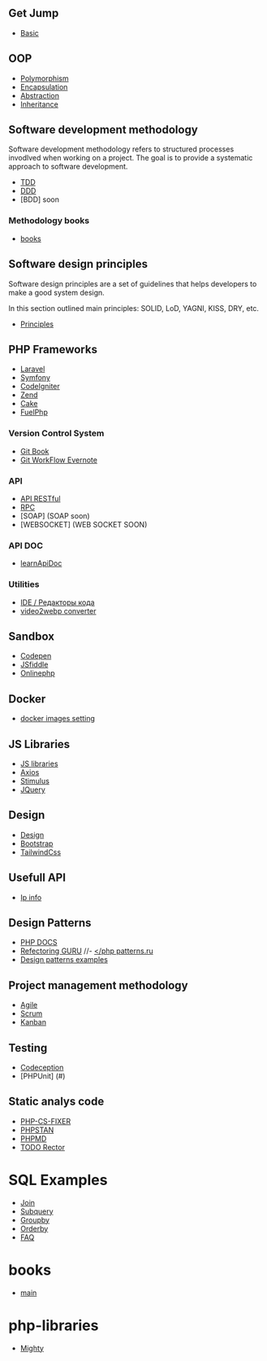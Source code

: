 ## Get Jump
- [Basic](https://getjump.github.io/ru-php-the-right-way/)

## OOP

- [Polymorphism](https://ru.wikipedia.org/wiki/%D0%9F%D0%BE%D0%BB%D0%B8%D0%BC%D0%BE%D1%80%D1%84%D0%B8%D0%B7%D0%BC_(%D0%B8%D0%BD%D1%84%D0%BE%D1%80%D0%BC%D0%B0%D1%82%D0%B8%D0%BA%D0%B0))
- [Encapsulation](https://ru.wikipedia.org/wiki/%D0%98%D0%BD%D0%BA%D0%B0%D0%BF%D1%81%D1%83%D0%BB%D1%8F%D1%86%D0%B8%D1%8F_(%D0%BF%D1%80%D0%BE%D0%B3%D1%80%D0%B0%D0%BC%D0%BC%D0%B8%D1%80%D0%BE%D0%B2%D0%B0%D0%BD%D0%B8%D0%B5))
- [Abstraction](https://ru.wikipedia.org/wiki/%D0%90%D0%B1%D1%81%D1%82%D1%80%D0%B0%D0%BA%D1%86%D0%B8%D1%8F_%D0%B4%D0%B0%D0%BD%D0%BD%D1%8B%D1%85)
- [Inheritance](https://ru.wikipedia.org/wiki/%D0%9D%D0%B0%D1%81%D0%BB%D0%B5%D0%B4%D0%BE%D0%B2%D0%B0%D0%BD%D0%B8%D0%B5_(%D0%BF%D1%80%D0%BE%D0%B3%D1%80%D0%B0%D0%BC%D0%BC%D0%B8%D1%80%D0%BE%D0%B2%D0%B0%D0%BD%D0%B8%D0%B5))


## Software development methodology
Software development methodology refers to structured processes invodlved when working on a project.
The goal is to provide a systematic approach to software development.
- [TDD](/sdm/tdd.md)
- [DDD](/sdm/ddd.md)
- [BDD] soon
### Methodology books
- [books](/sdm/books.md)

## Software design principles
Software design principles are a set of guidelines that helps developers to make a good system design.

In this section outlined main principles: SOLID, LoD, YAGNI, KISS, DRY, etc.
- [Principles](/Principles/principles.md)

## PHP Frameworks
- [Laravel](/Frameworks/laravel.md)
- [Symfony](/Frameworks/symfony.md)
- [CodeIgniter](https://kinsta.com/blog/php-frameworks/#codeigniter)
- [Zend](https://kinsta.com/blog/php-frameworks/#zend-framework--laminas-project)
- [Cake](https://kinsta.com/blog/php-frameworks/#cakephp)
- [FuelPhp](https://kinsta.com/blog/php-frameworks/#fuelphp)

### Version Control System
- [Git Book](https://git-scm.com/book/ru) 
- [Git WorkFlow Evernote](https://www.evernote.com/shard/s249/sh/5fe771e5-6050-5cc5-3070-97f56af704cf/a5e4f2aece2d68770a04f2cd61c7813a)

### API
- [API RESTful](/RESTful/rest.md)
- [RPC](https://itnan.ru/post.php?c=1&p=446348)
- [SOAP] (SOAP soon)
- [WEBSOCKET] (WEB SOCKET SOON)

### API DOC
- [learnApiDoc](https://starkovden.github.io/overview-specification-formats.html)

### Utilities
- [IDE / Редакторы кода](/IDE/ide.md)
- [video2webp converter](https://video2webp.mattj.io/)

## Sandbox
- [Codepen](https://codepen.io/redcross16)
- [JSfiddle](https://jsfiddle.net/user/REDCROSS/fiddles/)
- [Onlinephp](https://onlinephp.io/)

## Docker
- [docker images setting](https://www.evernote.com/shard/s249/sh/c2692875-efc0-3943-59b1-c5bc9e0ea4db/80c670e808078d7371c114aeade9c2d8)

## JS Libraries
- [JS libraries](/JS/libraries.md)
- [Axios](https://axios-http.com/)
- [Stimulus](https://stimulus.hotwired.dev/)
- [JQuery](#)

## Design 
- [Design](/design/design.md)
- [Bootstrap](https://getbootstrap.com)
- [TailwindCss](https://tailwindui.com/documentation#getting-set-up)

## Usefull API
- [Ip info](https://ipinfo.io)

## Design Patterns
- [PHP DOCS](https://designpatternsphp.readthedocs.io/ru/latest/README.html)
- [Refectoring GURU](https://refactoring.guru/ru/design-patterns)
//- [</php patterns.ru](http://www.phppatterns.ru/patterns)
- [Design patterns examples](/patterns/patterns.md)

## Project management methodology
- [Agile](/pmm/agile.md)
- [Scrum](/pmm/scrum.md)
- [Kanban](/pmm/kanban.md)

## Testing
- [Codeception](https://codeception.com/quickstart)
- [PHPUnit] (#)

## Static analys code
- [PHP-CS-FIXER](/tools/php-cs-fixer/php-cs-fixer.md)
- [PHPSTAN](/tools/phpstan/phpstan.md)
- [PHPMD](/tools/phpmd/phpmd.md)
- [TODO Rector](/tools/rector/rector.md)


# SQL Examples
- [Join](/sql/join.md)
- [Subquery](/sql/subquery.md)
- [Groupby](/sql/groupby.md)
- [Orderby](/sql/orderby.md)
- [FAQ](/sql/faq.md)
  
# books
- [main](/books/main.md)

# php-libraries
- [Mighty](https://libraries.io/github/MightyPHP/MightyPHP)
